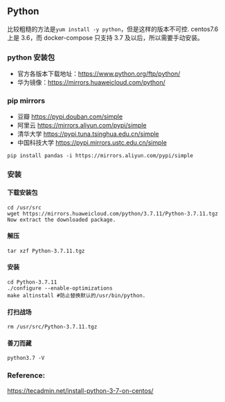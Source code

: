 ## Python

比较粗糙的方法是`yum install -y python`，但是这样的版本不可控. centos7.6 上是 3.6，而 docker-compose 只支持 3.7 及以后，所以需要手动安装。

### python 安装包

- 官方各版本下载地址：https://www.python.org/ftp/python/
- 华为镜像：https://mirrors.huaweicloud.com/python/

### pip mirrors

- 豆瓣 https://pypi.douban.com/simple
- 阿里云 https://mirrors.aliyun.com/pypi/simple
- 清华大学 https://pypi.tuna.tsinghua.edu.cn/simple
- 中国科技大学 https://pypi.mirrors.ustc.edu.cn/simple

```
pip install pandas -i https://mirrors.aliyun.com/pypi/simple
```

### 安装

#### 下载安装包

```
cd /usr/src
wget https://mirrors.huaweicloud.com/python/3.7.11/Python-3.7.11.tgz
Now extract the downloaded package.
```

#### 解压

```
tar xzf Python-3.7.11.tgz
```

#### 安装

```
cd Python-3.7.11
./configure --enable-optimizations
make altinstall #防止替换默认的/usr/bin/python.
```

#### 打扫战场

```
rm /usr/src/Python-3.7.11.tgz
```

#### 善刀而藏

```
python3.7 -V
```

### Reference:

https://tecadmin.net/install-python-3-7-on-centos/
